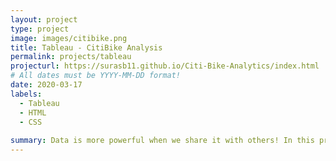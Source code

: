 ```yaml
---
layout: project
type: project
image: images/citibike.png
title: Tableau - CitiBike Analysis
permalink: projects/tableau
projecturl: https://surasb11.github.io/Citi-Bike-Analytics/index.html
# All dates must be YYYY-MM-DD format!
date: 2020-03-17
labels:
  - Tableau
  - HTML
  - CSS
  
summary: Data is more powerful when we share it with others! In this project used only Python, HTML and CSS to create a dashboard showing visualization of the data.
---
```


